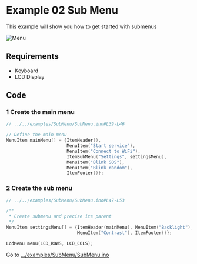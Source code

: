 # Example 02 Sub Menu

This example will show you how to get started with submenus

![Menu](https://i.imgur.com/8jALlOH.gif)

## Requirements

- Keyboard
- LCD Display

## Code

### 1 Create the main menu

```cpp
// ../../examples/SubMenu/SubMenu.ino#L39-L46

// Define the main menu
MenuItem mainMenu[] = {ItemHeader(),
                       MenuItem("Start service"),
                       MenuItem("Connect to WiFi"),
                       ItemSubMenu("Settings", settingsMenu),
                       MenuItem("Blink SOS"),
                       MenuItem("Blink random"),
                       ItemFooter()};
```

### 2 Create the sub menu

```cpp
// ../../examples/SubMenu/SubMenu.ino#L47-L53

/**
 * Create submenu and precise its parent
 */
MenuItem settingsMenu[] = {ItemHeader(mainMenu), MenuItem("Backlight"),
                           MenuItem("Contrast"), ItemFooter()};

LcdMenu menu(LCD_ROWS, LCD_COLS);
```

Go to [.../examples/SubMenu/SubMenu.ino](https://github.com/forntoh/LcdMenu/tree/master/examples/SubMenu/SubMenu.ino)
